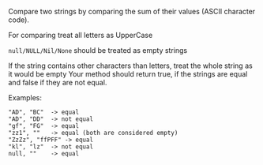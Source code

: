 Compare two strings by comparing the sum of their values (ASCII character code).

For comparing treat all letters as UpperCase

`null/NULL/Nil/None` should be treated as empty strings

If the string contains other characters than letters, treat the whole string as it would be empty
Your method should return true, if the strings are equal and false if they are not equal.

Examples:
```
"AD", "BC"  -> equal
"AD", "DD"  -> not equal
"gf", "FG"  -> equal
"zz1", ""   -> equal (both are considered empty)
"ZzZz", "ffPFF" -> equal
"kl", "lz"  -> not equal
null, ""    -> equal
```